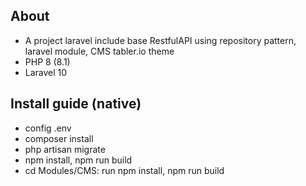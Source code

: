 ## About
- A project laravel include base RestfulAPI using repository pattern, laravel module, CMS tabler.io theme
- PHP 8 (8.1)
- Laravel 10
## Install guide (native)
- config .env 
- composer install
- php artisan migrate
- npm install, npm run build
- cd Modules/CMS: run npm install, npm run build


